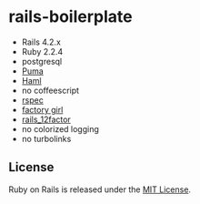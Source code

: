 # rails-boilerplate

* Rails 4.2.x
* Ruby 2.2.4
* postgresql
* [Puma](http://puma.io/)
* [Haml](http://haml.info/)
* no coffeescript
* [rspec](http://rspec.info/)
* [factory girl](https://github.com/thoughtbot/factory_girl)
* [rails_12factor](https://github.com/heroku/rails_12factor)
* no colorized logging
* no turbolinks

## License

Ruby on Rails is released under the [MIT License](http://www.opensource.org/licenses/MIT).
